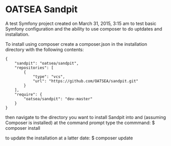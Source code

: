 OATSEA Sandpit
=======

A test Symfony project created on March 31, 2015, 3:15 am to test basic Symfony configuration and the ability to use composer to do uptdates and installation.

To install using composer create a composer.json in the installation directory with the following contents:
```
{
    "sandpit": "oatsea/sandpit",
    "repositories": [
        {
            "type": "vcs",
            "url": "https://github.com/OATSEA/sandpit.git"
        }
    ],
    "require": {
        "oatsea/sandpit": "dev-master"
    }
}
```
then navigate to the directory you want to install Sandpit into and (assuming Composer is installed) at the command prompt type the commmand:
$ composer install

to update the installation at a latter date:
$ composer update


